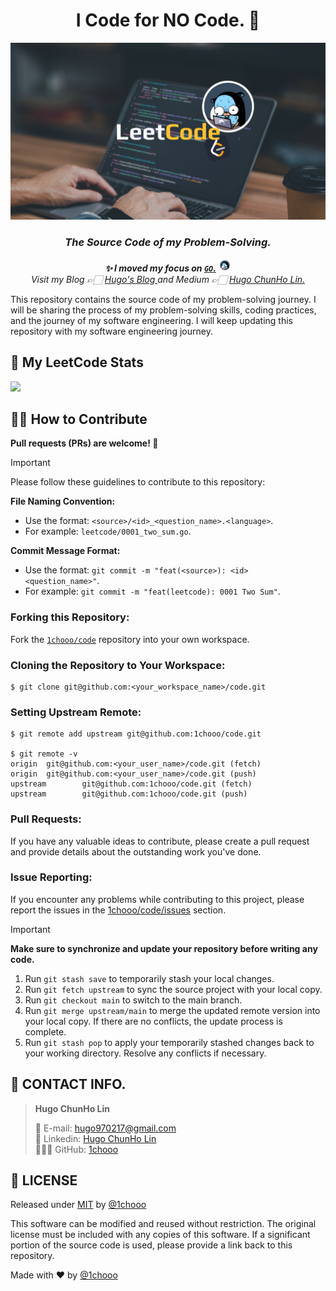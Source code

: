 <h1 align="center">
    I Code for NO Code. 🚀
</h1>


<p align="center">
  <img alt="1chooo.com Home Page" src="./.github/cover.png">
</p>

<h3 align="center">
    <b><i>The Source Code of my Problem-Solving.</i></b>
</h3>

<p align="center">
    <i><b>✨ I moved my focus on <a href="https://go.dev/"><code>GO</code>.</b></a> <img src="./.github/working_hard_go.png" width="20" height="20"></i>
    <br />
    <i>Visit my Blog 👉🏻 <a href="https://blog.1chooo.com"> Hugo's Blog </a> and Medium 👉🏻 <a href="https://medium.com/@1chooo"> Hugo ChunHo Lin.</a></i>
</p>


This repository contains the source code of my problem-solving journey. I will be sharing the process of my problem-solving skills, coding practices, and the journey of my software engineering. I will keep updating this repository with my software engineering journey.

## 📇 My LeetCode Stats

![](https://leetcard.jacoblin.cool/1chooo?theme=nord&ext=activity)

## 💪🏻 How to Contribute

**Pull requests (PRs) are welcome! 🎉**

> [!IMPORTANT]
> 
> Please follow these guidelines to contribute to this repository:
>
> **File Naming Convention:**
> - Use the format: `<source>/<id>_<question_name>.<language>`.
> - For example: `leetcode/0001_two_sum.go`.
> 
> **Commit Message Format:**
> - Use the format: `git commit -m "feat(<source>): <id> <question_name>"`. 
> - For example: `git commit -m "feat(leetcode): 0001 Two Sum"`.


### Forking this Repository:

Fork the [`1chooo/code`](https://github.com/1chooo/code) repository into your own workspace.

### Cloning the Repository to Your Workspace:

```shell
$ git clone git@github.com:<your_workspace_name>/code.git
```

### Setting Upstream Remote:

```shell
$ git remote add upstream git@github.com:1chooo/code.git

$ git remote -v
origin  git@github.com:<your_user_name>/code.git (fetch)
origin  git@github.com:<your_user_name>/code.git (push)
upstream        git@github.com:1chooo/code.git (fetch)
upstream        git@github.com:1chooo/code.git (push)
```

### Pull Requests:

If you have any valuable ideas to contribute, please create a pull request and provide details about the outstanding work you've done.

### Issue Reporting:

If you encounter any problems while contributing to this project, please report the issues in the [1chooo/code/issues](https://github.com/1chooo/code/issues) section.

> [!IMPORTANT]  
> **Make sure to synchronize and update your repository before writing any code.**
> 
> 1. Run `git stash save` to temporarily stash your local changes.
> 2. Run `git fetch upstream` to sync the source project with your local copy.
> 3. Run `git checkout main` to switch to the main branch.
> 4. Run `git merge upstream/main` to merge the updated remote version into your local copy. If there are no conflicts, the update process is complete.
> 5. Run `git stash pop` to apply your temporarily stashed changes back to your working directory. Resolve any conflicts if necessary.

<!-- ### Resources
* LeetCode
* HackerRank
* Codeforces
* Project Euler
* UVa Online Judge
* TopCoder
* CodeChef
* SPOJ (Sphere Online Judge)
* InterviewBit
* AtCoder -->

## 📱 CONTACT INFO.

> **Hugo ChunHo Lin**
> 
> <aside>
>   📩 E-mail: <a href="mailto:hugo970217@gmail.com">hugo970217@gmail.com</a>
> <br>
>   🧳 Linkedin: <a href="https://www.linkedin.com/in/1chooo/">Hugo ChunHo Lin</a>
> <br>
>   👨🏻‍💻 GitHub: <a href="https://github.com/1chooo">1chooo</a>
>    
> </aside>


## 🪪 LICENSE

Released under [MIT](./LICENSE) by [@1chooo](https://1chooo.com)

This software can be modified and reused without restriction. The original license must be included with any copies of this software. If a significant portion of the source code is used, please provide a link back to this repository.

Made with ❤️ by [@1chooo](https://1chooo.com)

